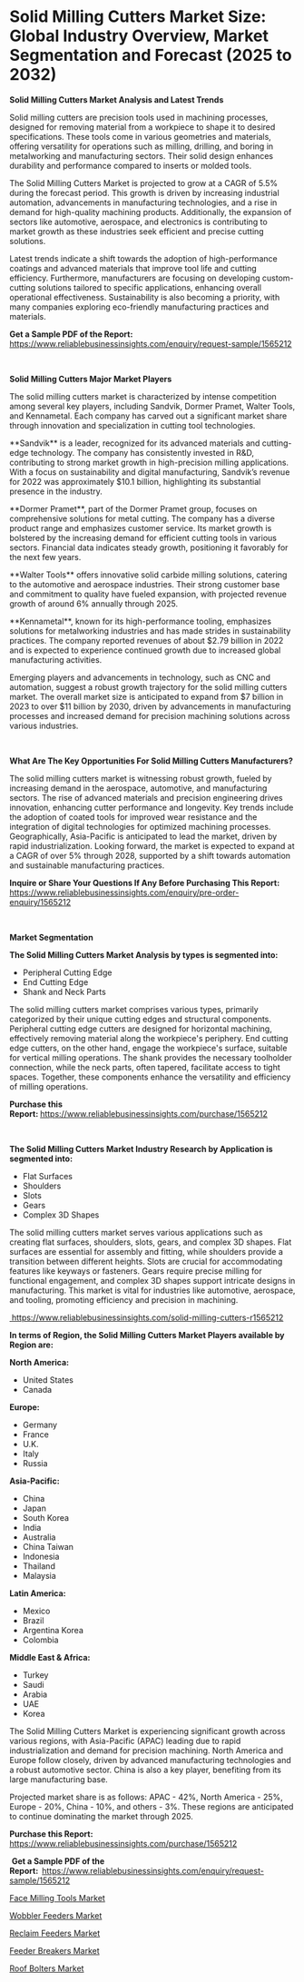 <p><h1>Solid Milling Cutters Market Size: Global Industry Overview, Market Segmentation and Forecast (2025 to 2032)</h1></p><p><strong>Solid Milling Cutters Market Analysis and Latest Trends</strong></p>
<p><p>Solid milling cutters are precision tools used in machining processes, designed for removing material from a workpiece to shape it to desired specifications. These tools come in various geometries and materials, offering versatility for operations such as milling, drilling, and boring in metalworking and manufacturing sectors. Their solid design enhances durability and performance compared to inserts or molded tools.</p><p>The Solid Milling Cutters Market is projected to grow at a CAGR of 5.5% during the forecast period. This growth is driven by increasing industrial automation, advancements in manufacturing technologies, and a rise in demand for high-quality machining products. Additionally, the expansion of sectors like automotive, aerospace, and electronics is contributing to market growth as these industries seek efficient and precise cutting solutions.</p><p>Latest trends indicate a shift towards the adoption of high-performance coatings and advanced materials that improve tool life and cutting efficiency. Furthermore, manufacturers are focusing on developing custom-cutting solutions tailored to specific applications, enhancing overall operational effectiveness. Sustainability is also becoming a priority, with many companies exploring eco-friendly manufacturing practices and materials.</p></p>
<p><strong>Get a Sample PDF of the Report:&nbsp;</strong> <a href="https://www.reliablebusinessinsights.com/enquiry/request-sample/1565212?utm_campaign=1119&utm_medium=2&utm_source=Github&utm_content=ia&utm_term=16022025&utm_id=solid-milling-cutters">https://www.reliablebusinessinsights.com/enquiry/request-sample/1565212</a></p>
<p>&nbsp;</p>
<p><strong>Solid Milling Cutters Major Market Players</strong></p>
<p><p>The solid milling cutters market is characterized by intense competition among several key players, including Sandvik, Dormer Pramet, Walter Tools, and Kennametal. Each company has carved out a significant market share through innovation and specialization in cutting tool technologies.</p><p>**Sandvik** is a leader, recognized for its advanced materials and cutting-edge technology. The company has consistently invested in R&D, contributing to strong market growth in high-precision milling applications. With a focus on sustainability and digital manufacturing, Sandvik’s revenue for 2022 was approximately $10.1 billion, highlighting its substantial presence in the industry.</p><p>**Dormer Pramet**, part of the Dormer Pramet group, focuses on comprehensive solutions for metal cutting. The company has a diverse product range and emphasizes customer service. Its market growth is bolstered by the increasing demand for efficient cutting tools in various sectors. Financial data indicates steady growth, positioning it favorably for the next few years.</p><p>**Walter Tools** offers innovative solid carbide milling solutions, catering to the automotive and aerospace industries. Their strong customer base and commitment to quality have fueled expansion, with projected revenue growth of around 6% annually through 2025.</p><p>**Kennametal**, known for its high-performance tooling, emphasizes solutions for metalworking industries and has made strides in sustainability practices. The company reported revenues of about $2.79 billion in 2022 and is expected to experience continued growth due to increased global manufacturing activities.</p><p>Emerging players and advancements in technology, such as CNC and automation, suggest a robust growth trajectory for the solid milling cutters market. The overall market size is anticipated to expand from $7 billion in 2023 to over $11 billion by 2030, driven by advancements in manufacturing processes and increased demand for precision machining solutions across various industries.</p></p>
<p>&nbsp;</p>
<p><strong>What Are The Key Opportunities For Solid Milling Cutters Manufacturers?</strong></p>
<p><p>The solid milling cutters market is witnessing robust growth, fueled by increasing demand in the aerospace, automotive, and manufacturing sectors. The rise of advanced materials and precision engineering drives innovation, enhancing cutter performance and longevity. Key trends include the adoption of coated tools for improved wear resistance and the integration of digital technologies for optimized machining processes. Geographically, Asia-Pacific is anticipated to lead the market, driven by rapid industrialization. Looking forward, the market is expected to expand at a CAGR of over 5% through 2028, supported by a shift towards automation and sustainable manufacturing practices.</p></p>
<p><strong>Inquire or Share Your Questions If Any Before Purchasing This Report:</strong> <a href="https://www.reliablebusinessinsights.com/enquiry/pre-order-enquiry/1565212?utm_campaign=1119&utm_medium=2&utm_source=Github&utm_content=ia&utm_term=16022025&utm_id=solid-milling-cutters">https://www.reliablebusinessinsights.com/enquiry/pre-order-enquiry/1565212</a></p>
<p>&nbsp;</p>
<p><strong>Market Segmentation</strong></p>
<p><strong>The Solid Milling Cutters Market Analysis by types is segmented into:</strong></p>
<p><ul><li>Peripheral Cutting Edge</li><li>End Cutting Edge</li><li>Shank and Neck Parts</li></ul></p>
<p><p>The solid milling cutters market comprises various types, primarily categorized by their unique cutting edges and structural components. Peripheral cutting edge cutters are designed for horizontal machining, effectively removing material along the workpiece's periphery. End cutting edge cutters, on the other hand, engage the workpiece's surface, suitable for vertical milling operations. The shank provides the necessary toolholder connection, while the neck parts, often tapered, facilitate access to tight spaces. Together, these components enhance the versatility and efficiency of milling operations.</p></p>
<p><strong>Purchase this Report:&nbsp;</strong><a href="https://www.reliablebusinessinsights.com/purchase/1565212?utm_campaign=1119&utm_medium=2&utm_source=Github&utm_content=ia&utm_term=16022025&utm_id=solid-milling-cutters">https://www.reliablebusinessinsights.com/purchase/1565212</a></p>
<p>&nbsp;</p>
<p><strong>The Solid Milling Cutters Market Industry Research by Application is segmented into:</strong></p>
<p><ul><li>Flat Surfaces</li><li>Shoulders</li><li>Slots</li><li>Gears</li><li>Complex 3D Shapes</li></ul></p>
<p><p>The solid milling cutters market serves various applications such as creating flat surfaces, shoulders, slots, gears, and complex 3D shapes. Flat surfaces are essential for assembly and fitting, while shoulders provide a transition between different heights. Slots are crucial for accommodating features like keyways or fasteners. Gears require precise milling for functional engagement, and complex 3D shapes support intricate designs in manufacturing. This market is vital for industries like automotive, aerospace, and tooling, promoting efficiency and precision in machining.</p></p>
<p><a href="https://www.reliablebusinessinsights.com/solid-milling-cutters-r1565212?utm_campaign=1119&utm_medium=2&utm_source=Github&utm_content=ia&utm_term=16022025&utm_id=solid-milling-cutters">&nbsp;https://www.reliablebusinessinsights.com/solid-milling-cutters-r1565212</a></p>
<p><strong>In terms of Region, the Solid Milling Cutters Market Players available by Region are:</strong></p>
<p>
    <p> <strong> North America: </strong>
        <ul>
            <li>United States</li>
            <li>Canada</li>
        </ul>
        </p> 
    <p> <strong> Europe: </strong>
        <ul>
            <li>Germany</li>
            <li>France</li>
            <li>U.K.</li>
            <li>Italy</li>
            <li>Russia</li>
        </ul>
        </p> 
    <p> <strong> Asia-Pacific: </strong>
        <ul>
            <li>China</li>
            <li>Japan</li>
            <li>South Korea</li>
            <li>India</li>
            <li>Australia</li>
            <li>China Taiwan</li>
            <li>Indonesia</li>
            <li>Thailand</li>
            <li>Malaysia</li>
        </ul>
        </p> 
    <p> <strong> Latin America: </strong>
        <ul>
            <li>Mexico</li>
            <li>Brazil</li>
            <li>Argentina Korea</li>
            <li>Colombia</li>
        </ul>
        </p> 
    <p> <strong> Middle East & Africa: </strong>
        <ul>
            <li>Turkey</li>
            <li>Saudi</li>
            <li>Arabia</li>
            <li>UAE</li>
            <li>Korea</li>
        </ul>
    </p>
    </p>
<p><p>The Solid Milling Cutters Market is experiencing significant growth across various regions, with Asia-Pacific (APAC) leading due to rapid industrialization and demand for precision machining. North America and Europe follow closely, driven by advanced manufacturing technologies and a robust automotive sector. China is also a key player, benefiting from its large manufacturing base. </p><p>Projected market share is as follows: APAC - 42%, North America - 25%, Europe - 20%, China - 10%, and others - 3%. These regions are anticipated to continue dominating the market through 2025.</p></p>
<p><strong>Purchase this Report: </strong><a href="https://www.reliablebusinessinsights.com/purchase/1565212?utm_campaign=1119&utm_medium=2&utm_source=Github&utm_content=ia&utm_term=16022025&utm_id=solid-milling-cutters">https://www.reliablebusinessinsights.com/purchase/1565212</a></p>
<p>&nbsp;<strong>Get a Sample PDF of the Report:&nbsp;&nbsp;</strong><a href="https://www.reliablebusinessinsights.com/enquiry/request-sample/1565212?utm_campaign=1119&utm_medium=2&utm_source=Github&utm_content=ia&utm_term=16022025&utm_id=solid-milling-cutters">https://www.reliablebusinessinsights.com/enquiry/request-sample/1565212</a></p>
<p><strong></strong></p>
<p><p><a href="https://github.com/achuoheatly/Market-Research-Report-List-1/blob/main/face-milling-tools-market.md?utm_campaign=1119&utm_medium=2&utm_source=Github&utm_content=ia&utm_term=16022025&utm_id=solid-milling-cutters">Face Milling Tools Market</a></p><p><a href="https://github.com/tandiapannas/Market-Research-Report-List-1/blob/main/wobbler-feeders-market.md?utm_campaign=1119&utm_medium=2&utm_source=Github&utm_content=ia&utm_term=16022025&utm_id=solid-milling-cutters">Wobbler Feeders Market</a></p><p><a href="https://github.com/azorrotutus/Market-Research-Report-List-1/blob/main/reclaim-feeders-market.md?utm_campaign=1119&utm_medium=2&utm_source=Github&utm_content=ia&utm_term=16022025&utm_id=solid-milling-cutters">Reclaim Feeders Market</a></p><p><a href="https://github.com/spoorsusama/Market-Research-Report-List-1/blob/main/feeder-breakers-market.md?utm_campaign=1119&utm_medium=2&utm_source=Github&utm_content=ia&utm_term=16022025&utm_id=solid-milling-cutters">Feeder Breakers Market</a></p><p><a href="https://github.com/lynlynyusay/Market-Research-Report-List-1/blob/main/roof-bolters-market.md?utm_campaign=1119&utm_medium=2&utm_source=Github&utm_content=ia&utm_term=16022025&utm_id=solid-milling-cutters">Roof Bolters Market</a></p></p>
